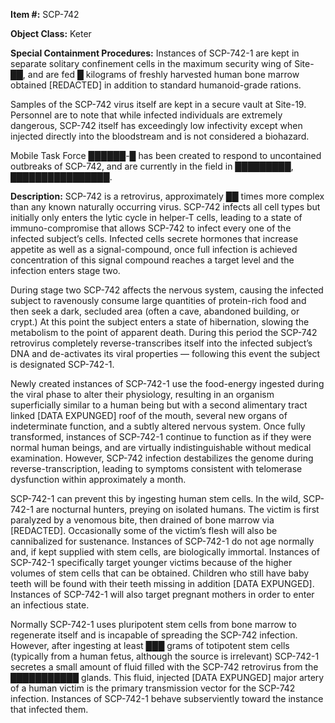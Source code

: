 **Item #:** SCP-742

**Object Class:** Keter

**Special Containment Procedures:** Instances of SCP-742-1 are kept in separate solitary confinement cells in the maximum security wing of Site-██, and are fed █ kilograms of freshly harvested human bone marrow obtained \[REDACTED\] in addition to standard humanoid-grade rations.

Samples of the SCP-742 virus itself are kept in a secure vault at Site-19. Personnel are to note that while infected individuals are extremely dangerous, SCP-742 itself has exceedingly low infectivity except when injected directly into the bloodstream and is not considered a biohazard.

Mobile Task Force ██████-█ has been created to respond to uncontained outbreaks of SCP-742, and are currently in the field in █████████, ████████████████.

**Description:** SCP-742 is a retrovirus, approximately ██ times more complex than any known naturally occurring virus. SCP-742 infects all cell types but initially only enters the lytic cycle in helper-T cells, leading to a state of immuno-compromise that allows SCP-742 to infect every one of the infected subject’s cells. Infected cells secrete hormones that increase appetite as well as a signal-compound, once full infection is achieved concentration of this signal compound reaches a target level and the infection enters stage two.

During stage two SCP-742 affects the nervous system, causing the infected subject to ravenously consume large quantities of protein-rich food and then seek a dark, secluded area (often a cave, abandoned building, or crypt.) At this point the subject enters a state of hibernation, slowing the metabolism to the point of apparent death. During this period the SCP-742 retrovirus completely reverse-transcribes itself into the infected subject’s DNA and de-activates its viral properties — following this event the subject is designated SCP-742-1.

Newly created instances of SCP-742-1 use the food-energy ingested during the viral phase to alter their physiology, resulting in an organism superficially similar to a human being but with a second alimentary tract linked \[DATA EXPUNGED\] roof of the mouth, several new organs of indeterminate function, and a subtly altered nervous system. Once fully transformed, instances of SCP-742-1 continue to function as if they were normal human beings, and are virtually indistinguishable without medical examination. However, SCP-742 infection destabilizes the genome during reverse-transcription, leading to symptoms consistent with telomerase dysfunction within approximately a month.

SCP-742-1 can prevent this by ingesting human stem cells. In the wild, SCP-742-1 are nocturnal hunters, preying on isolated humans. The victim is first paralyzed by a venomous bite, then drained of bone marrow via \[REDACTED\]. Occasionally some of the victim’s flesh will also be cannibalized for sustenance. Instances of SCP-742-1 do not age normally and, if kept supplied with stem cells, are biologically immortal. Instances of SCP-742-1 specifically target younger victims because of the higher volumes of stem cells that can be obtained. Children who still have baby teeth will be found with their teeth missing in addition \[DATA EXPUNGED\]. Instances of SCP-742-1 will also target pregnant mothers in order to enter an infectious state.

Normally SCP-742-1 uses pluripotent stem cells from bone marrow to regenerate itself and is incapable of spreading the SCP-742 infection. However, after ingesting at least ███ grams of totipotent stem cells (typically from a human fetus, although the source is irrelevant) SCP-742-1 secretes a small amount of fluid filled with the SCP-742 retrovirus from the ███████████ glands. This fluid, injected \[DATA EXPUNGED\] major artery of a human victim is the primary transmission vector for the SCP-742 infection. Instances of SCP-742-1 behave subserviently toward the instance that infected them.